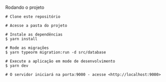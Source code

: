 Rodando o projeto

	# Clone este repositório

	# Acesse a pasta do projeto

	# Instale as dependências
	$ yarn install

	# Rode as migrações
	$ yarn typeorm migration:run -d src/database

	# Execute a aplicação em mode de desenvolvimento
	$ yarn dev

	# O servidor iniciará na porta:9000 - acesse <http://localhost:9000>
